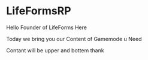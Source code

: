 LifeFormsRP
===========
Hello Founder of LifeForms Here 

Today we bring you our Content of Gamemode u Need


Contant will be upper and bottem thank
